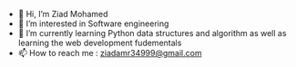 - 👋 Hi, I’m Ziad Mohamed
- 👀 I’m interested in Software engineering
- 🌱 I’m currently learning Python data structures and algorithm as well as learning the web development fudementals
- 📫 How to reach me : ziadamr34999@gmail.com

<!---
ziadamr99/ziadamr99 is a ✨ special ✨ repository because its `README.md` (this file) appears on your GitHub profile.
You can click the Preview link to take a look at your changes.
--->
